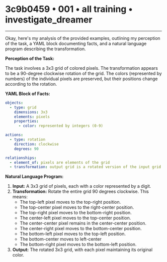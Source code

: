 # 3c9b0459 • 001 • all training • investigate_dreamer

---
Okay, here's my analysis of the provided examples, outlining my perception of the task, a YAML block documenting facts, and a natural language program describing the transformation.

**Perception of the Task:**

The task involves a 3x3 grid of colored pixels. The transformation appears to be a 90-degree clockwise rotation of the grid. The colors (represented by numbers) of the individual pixels are preserved, but their positions change according to the rotation.

**YAML Block of Facts:**



```yaml
objects:
  - type: grid
    dimensions: 3x3
    elements: pixels
    properties:
      - color: represented by integers (0-9)

actions:
  - type: rotation
    direction: clockwise
    degrees: 90

relationships:
  - element_of: pixels are elements of the grid
  - transformation: output grid is a rotated version of the input grid
```



**Natural Language Program:**

1.  **Input:** A 3x3 grid of pixels, each with a color represented by a digit.
2.  **Transformation:** Rotate the entire grid 90 degrees clockwise. This means:
    *   The top-left pixel moves to the top-right position.
    *   The top-center pixel moves to the right-center position.
    *   The top-right pixel moves to the bottom-right position.
    *   The center-left pixel moves to the top-center position.
    *   The center-center pixel remains in the center-center position.
    *   The center-right pixel moves to the bottom-center position.
    *   The bottom-left pixel moves to the top-left position.
    *  The bottom-center moves to left-center
    *   The bottom-right pixel moves to the bottom-left position.
3.  **Output:** The rotated 3x3 grid, with each pixel maintaining its original color.

